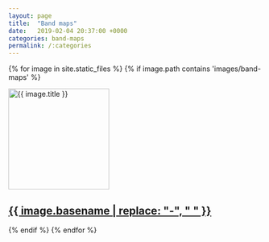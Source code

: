 ```yaml
---
layout: page
title:  "Band maps"
date:   2019-02-04 20:37:00 +0000
categories: band-maps
permalink: /:categories
---
```


{% for image in site.static_files %}
{% if image.path contains 'images/band-maps' %}
<div class="newcontainer">
<a href="{{ site.baseurl }}{{ image.path }}"><img src="{{ site.baseurl }}{{ image.path }}" width="200" height="200" alt="{{ image.title }}">
<div class="centered"><h2>{{ image.basename | replace: "-", " " }}</h2></div></a>
</div>
{% endif %}
{% endfor %}

<p style="clear: both;">
